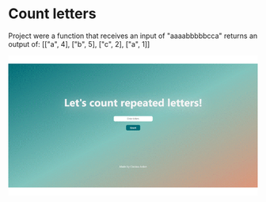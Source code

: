 # Count letters

Project were a function that receives an input of "aaaabbbbbcca" returns an output of: [["a", 4], ["b", 5], ["c", 2], ["a", 1]]

![alt text](https://github.com/klaryon/count_letters/blob/main/assets/gif/count_letters.gif?raw=true)
